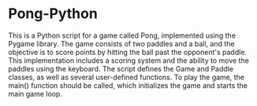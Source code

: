 # Pong-Python
This is a Python script for a game called Pong, implemented using the Pygame library. The game consists of two paddles and a ball, and the objective is to score points by hitting the ball past the opponent's paddle.
This implementation includes a scoring system and the ability to move the paddles using the keyboard. The script defines the Game and Paddle classes, as well as several user-defined functions. To play the game, the main() function should be called, which initializes the game and starts the main game loop.
